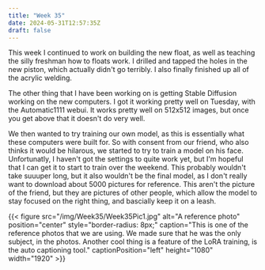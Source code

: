 ```yaml
---
title: "Week 35"
date: 2024-05-31T12:57:35Z
draft: false
---
```


This week I continued to work on building the new float, as well as teaching the silly freshman how to floats work. I drilled and tapped the holes in the new piston, which actually didn't go terribly. I also finally finished up all of the acrylic welding. 

The other thing that I have been working on is getting Stable Diffusion working on the new computers. I got it working pretty well on Tuesday, with the Automatic1111 webui. It works pretty well on 512x512 images, but once you get above that it doesn't do very well. 

We then wanted to try training our own model, as this is essentially what these computers were built for. So with consent from our friend, who also thinks it would be hilarous, we started to try to train a model on his face. Unfortunatly, I haven't got the settings to quite work yet, but I'm hopeful that I can get it to start to train over the weekend. This probably wouldn't take suuuper long, but it also wouldn't be the final model, as I don't really want to download about 5000 pictures for reference. This aren't the picture of the friend, but they are pictures of other people, which allow the model to stay focused on the right thing, and bascially keep it on a leash.  

{{< figure src="/img/Week35/Week35Pic1.jpg" alt="A reference photo" position="center" style="border-radius: 8px;" caption="This is one of the reference photos that we are using. We made sure that he was the only subject, in the photos. Another cool thing is a feature of the LoRA training, is the auto captioning tool." captionPosition="left" height="1080" width="1920" >}}
